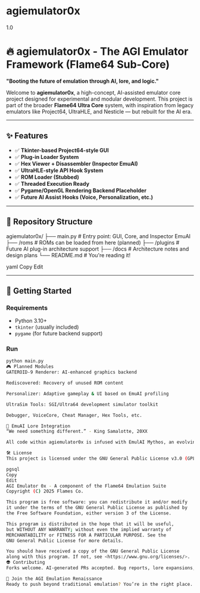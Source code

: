 # agiemulator0x
1.0
# 🔥 agiemulator0x - The AGI Emulator Framework (Flame64 Sub-Core)

**"Booting the future of emulation through AI, lore, and logic."**

Welcome to **agiemulator0x**, a high-concept, AI-assisted emulator core project designed for experimental and modular development. This project is part of the broader **Flame64 Ultra Core** system, with inspiration from legacy emulators like Project64, UltraHLE, and Nesticle — but rebuilt for the AI era.

---

## ✨ Features

- ✅ **Tkinter-based Project64-style GUI**
- ✅ **Plug-in Loader System**
- ✅ **Hex Viewer + Disassembler (Inspector EmuAI)**
- ✅ **UltraHLE-style API Hook System**
- ✅ **ROM Loader (Stubbed)**
- ✅ **Threaded Execution Ready**
- ✅ **Pygame/OpenGL Rendering Backend Placeholder**
- ✅ **Future AI Assist Hooks (Voice, Personalization, etc.)**

---

## 📂 Repository Structure

agiemulator0x/ ├── main.py # Entry point: GUI, Core, and Inspector EmuAI ├── /roms # ROMs can be loaded from here (planned) ├── /plugins # Future AI plug-in architecture support ├── /docs # Architecture notes and design plans └── README.md # You're reading it!

yaml
Copy
Edit

---

## 🚀 Getting Started

### Requirements

- Python 3.10+
- `tkinter` (usually included)
- `pygame` (for future backend support)

### Run

```bash
python main.py
🎮 Planned Modules
GATEROID-9 Renderer: AI-enhanced graphics backend

Rediscovered: Recovery of unused ROM content

Personalizer: Adaptive gameplay & UI based on EmuAI profiling

UltraSim Tools: SGI/Ultra64 development simulator toolkit

Debugger, VoiceCore, Cheat Manager, Hex Tools, etc.

🧠 EmuAI Lore Integration
“We need something different.” - King Samalotte, 20XX

All code within agiemulator0x is infused with EmulAI Mythos, an evolving in-universe emulator framework built on Flame64’s sentient runtime architecture. Expect AI modules, randomizers, surreal debug experiences, and more.

🛠 License
This project is licensed under the GNU General Public License v3.0 (GPLv3).

pgsql
Copy
Edit
AGI Emulator 0x - A component of the Flame64 Emulation Suite
Copyright (C) 2025 Flames Co.

This program is free software: you can redistribute it and/or modify
it under the terms of the GNU General Public License as published by
the Free Software Foundation, either version 3 of the License.

This program is distributed in the hope that it will be useful,
but WITHOUT ANY WARRANTY; without even the implied warranty of
MERCHANTABILITY or FITNESS FOR A PARTICULAR PURPOSE. See the
GNU General Public License for more details.

You should have received a copy of the GNU General Public License
along with this program. If not, see <https://www.gnu.org/licenses/>.
👽 Contributing
Forks welcome. AI-generated PRs accepted. Bug reports, lore expansions, and custom plug-ins are encouraged. Submit to Flames Co. DevNet or message @catsanzsh.

🌌 Join the AGI Emulation Renaissance
Ready to push beyond traditional emulation? You’re in the right place. Load up, patch reality, and debug the myth.

